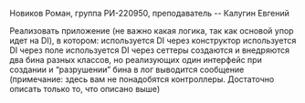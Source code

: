 Новиков Роман, группа РИ-220950, преподаватель -- Калугин Евгений

Реализовать приложение (не важно какая логика, так как основой упор идет на DI), в котором:
используется DI через конструктор
используется DI через поле
используется DI через сеттеры
создаются и внедряются два бина разных классов, но реализующих один интерфейс
при создании и “разрушении” бина в лог выводится сообщение
(примечание: здесь вам не понадобятся контроллеры. Достаточно описать только то, что описано выше)
